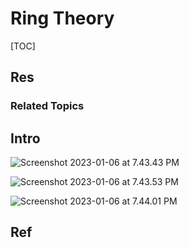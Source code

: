 # Ring Theory

[TOC]



## Res
### Related Topics



## Intro
![Screenshot 2023-01-06 at 7.43.43 PM](../../../../../../Assets/Pics/Screenshot%202023-01-06%20at%207.43.43%20PM.png)

![Screenshot 2023-01-06 at 7.43.53 PM](../../../../../../Assets/Pics/Screenshot%202023-01-06%20at%207.43.53%20PM.png)

![Screenshot 2023-01-06 at 7.44.01 PM](../../../../../../Assets/Pics/Screenshot%202023-01-06%20at%207.44.01%20PM.png)




## Ref
